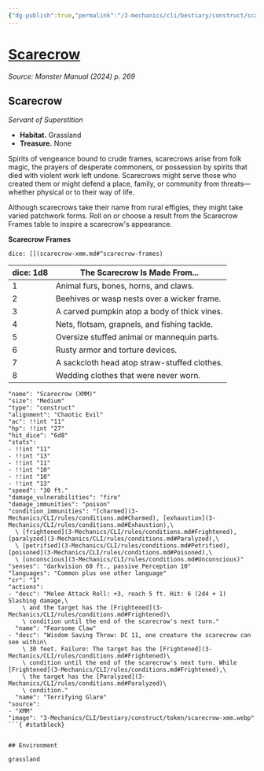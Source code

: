 ```yaml
---
{"dg-publish":true,"permalink":"/3-mechanics/cli/bestiary/construct/scarecrow-xmm/","tags":["ttrpg-cli/compendium/src/5e/xmm","ttrpg-cli/monster/cr/1","ttrpg-cli/monster/environment/grassland","ttrpg-cli/monster/size/medium","ttrpg-cli/monster/type/construct"],"noteIcon":""}
---
```


# [Scarecrow](3-Mechanics\CLI\bestiary\construct/scarecrow-xmm.md)
*Source: Monster Manual (2024) p. 269*  

## Scarecrow

*Servant of Superstition*

- **Habitat.** Grassland  
- **Treasure.** None  

Spirits of vengeance bound to crude frames, scarecrows arise from folk magic, the prayers of desperate commoners, or possession by spirits that died with violent work left undone. Scarecrows might serve those who created them or might defend a place, family, or community from threats—whether physical or to their way of life.

Although scarecrows take their name from rural effigies, they might take varied patchwork forms. Roll on or choose a result from the Scarecrow Frames table to inspire a scarecrow's appearance.

**Scarecrow Frames**

`dice: [](scarecrow-xmm.md#^scarecrow-frames)`

| dice: 1d8 | The Scarecrow Is Made From... |
|-----------|-------------------------------|
| 1 | Animal furs, bones, horns, and claws. |
| 2 | Beehives or wasp nests over a wicker frame. |
| 3 | A carved pumpkin atop a body of thick vines. |
| 4 | Nets, flotsam, grapnels, and fishing tackle. |
| 5 | Oversize stuffed animal or mannequin parts. |
| 6 | Rusty armor and torture devices. |
| 7 | A sackcloth head atop straw-stuffed clothes. |
| 8 | Wedding clothes that were never worn. |{ #scarecrow-frames}


```statblock
"name": "Scarecrow (XMM)"
"size": "Medium"
"type": "construct"
"alignment": "Chaotic Evil"
"ac": !!int "11"
"hp": !!int "27"
"hit_dice": "6d8"
"stats":
- !!int "11"
- !!int "13"
- !!int "11"
- !!int "10"
- !!int "10"
- !!int "13"
"speed": "30 ft."
"damage_vulnerabilities": "fire"
"damage_immunities": "poison"
"condition_immunities": "[charmed](3-Mechanics/CLI/rules/conditions.md#Charmed), [exhaustion](3-Mechanics/CLI/rules/conditions.md#Exhaustion),\
  \ [frightened](3-Mechanics/CLI/rules/conditions.md#Frightened), [paralyzed](3-Mechanics/CLI/rules/conditions.md#Paralyzed),\
  \ [petrified](3-Mechanics/CLI/rules/conditions.md#Petrified), [poisoned](3-Mechanics/CLI/rules/conditions.md#Poisoned),\
  \ [unconscious](3-Mechanics/CLI/rules/conditions.md#Unconscious)"
"senses": "darkvision 60 ft., passive Perception 10"
"languages": "Common plus one other language"
"cr": "1"
"actions":
- "desc": "Melee Attack Roll: +3, reach 5 ft. Hit: 6 (2d4 + 1) Slashing damage,\
    \ and the target has the [Frightened](3-Mechanics/CLI/rules/conditions.md#Frightened)\
    \ condition until the end of the scarecrow's next turn."
  "name": "Fearsome Claw"
- "desc": "Wisdom Saving Throw: DC 11, one creature the scarecrow can see within\
    \ 30 feet. Failure: The target has the [Frightened](3-Mechanics/CLI/rules/conditions.md#Frightened)\
    \ condition until the end of the scarecrow's next turn. While [Frightened](3-Mechanics/CLI/rules/conditions.md#Frightened),\
    \ the target has the [Paralyzed](3-Mechanics/CLI/rules/conditions.md#Paralyzed)\
    \ condition."
  "name": "Terrifying Glare"
"source":
- "XMM"
"image": "3-Mechanics/CLI/bestiary/construct/token/scarecrow-xmm.webp"
```{ #statblock}


## Environment

grassland